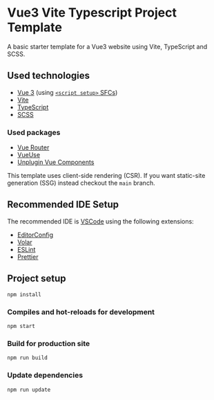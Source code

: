 # Vue3 Vite Typescript Project Template

A basic starter template for a Vue3 website using Vite, TypeScript and SCSS.

## Used technologies

- [Vue 3](https://vuejs.org/) (using [`<script setup>` SFCs](https://vuejs.org/api/sfc-script-setup.html))
- [Vite](https://vitejs.dev/)
- [TypeScript](https://www.typescriptlang.org/)
- [SCSS](https://sass-lang.com/)

### Used packages

- [Vue Router](https://router.vuejs.org/)
- [VueUse](https://vueuse.org/)
- [Unplugin Vue Components](https://www.npmjs.com/package/unplugin-vue-components)

This template uses client-side rendering (CSR). If you want static-site generation (SSG) instead checkout the `main` branch.

## Recommended IDE Setup

The recommended IDE is [VSCode](https://code.visualstudio.com/) using the following extensions:

- [EditorConfig](https://marketplace.visualstudio.com/items?itemName=EditorConfig.EditorConfig)
- [Volar](https://marketplace.visualstudio.com/items?itemName=vue.volar)
- [ESLint](https://marketplace.visualstudio.com/items?itemName=dbaeumer.vscode-eslint)
- [Prettier](https://marketplace.visualstudio.com/items?itemName=esbenp.prettier-vscode)

## Project setup

```
npm install
```

### Compiles and hot-reloads for development

```
npm start
```

### Build for production site

```
npm run build
```

### Update dependencies

```
npm run update
```

